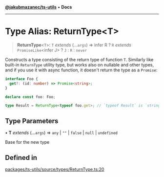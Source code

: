 [**@jakubmazanec/ts-utils**](../README.md) • **Docs**

---

# Type Alias: ReturnType\<T\>

> **ReturnType**\<`T`\>: `T` _extends_ (...`args`) => infer R ? `R` _extends_ `PromiseLike`\<infer
> J\> ? `J` : `R` : `never`

Constructs a type consisting of the return type of function `T`. Similarly like built-in
`ReturnType` utility type, but works also on nullable and other types, and if you use it with async
function, it doesn't return the type as a `Promise`:

```TypeScript
interface Foo {
  get?: (id: number) => Promise<string>;
}

declare const foo: Foo;

type Result = ReturnType<typeof foo.get>; // `typeof Result` is `string`
```

## Type Parameters

• **T** _extends_ (...`args`) => `any` \| `""` \| `false` \| `null` \| `undefined`

Base for the new type

## Defined in

[packages/ts-utils/source/types/ReturnType.ts:20](https://github.com/jakubmazanec/tools/blob/a5f92f7f2969c6804808173bd093f7dbafca1b9f/packages/ts-utils/source/types/ReturnType.ts#L20)
